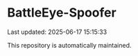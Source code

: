# BattleEye-Spoofer

Last updated: 2025-06-17 15:15:33

This repository is automatically maintained.

